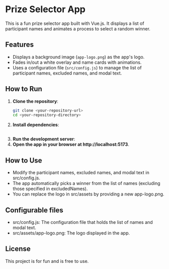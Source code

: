 # Prize Selector App

This is a fun prize selector app built with Vue.js. It displays a list of participant names and animates a process to select a random winner.

## Features

- Displays a background image (`app-logo.png`) as the app's logo.
- Fades in/out a white overlay and name cards with animations.
- Uses a configuration file (`src/config.js`) to manage the list of participant names, excluded names, and modal text.

## How to Run

1. **Clone the repository**:
   ```bash
   git clone <your-repository-url>
   cd <your-repository-directory>
2. **Install dependencies**:
   ``` npm install
3. **Run the development server**:
4. **Open the app in your browser at http://localhost:5173**.

## How to Use

- Modify the participant names, excluded names, and modal text in src/config.js.
- The app automatically picks a winner from the list of names (excluding those specified in excludedNames).
- You can replace the logo in src/assets by providing a new app-logo.png.  

## Configurable files 
- src/config.js: The configuration file that holds the list of names and modal text.
- src/assets/app-logo.png: The logo displayed in the app.

## License
This project is for fun and is free to use.
